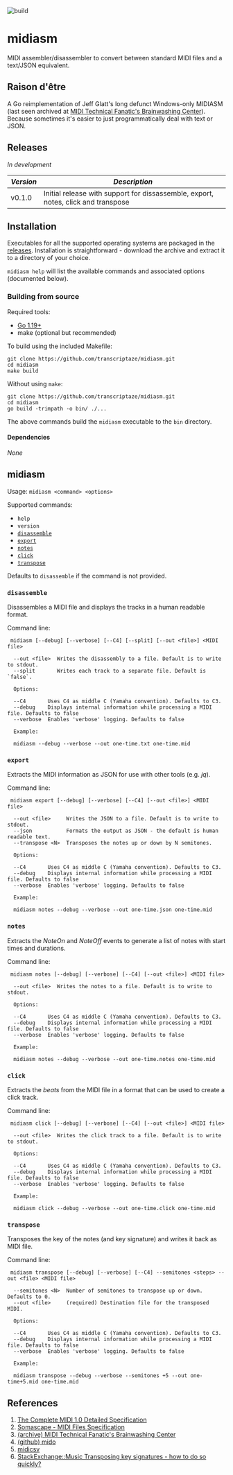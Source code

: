 ![build](https://github.com/transcriptaze/midiasm/workflows/build/badge.svg)

# midiasm

MIDI assembler/disassembler to convert between standard MIDI files and a text/JSON equivalent.

## Raison d'être

A Go reimplementation of Jeff Glatt's long defunct Windows-only MIDIASM (last seen archived at [MIDI Technical Fanatic's Brainwashing Center](http://midi.teragonaudio.com)). Because sometimes it's easier to just programmatically deal with
text or JSON.

## Releases

*In development*

| *Version* | *Description*                                                                             |
| --------- | ----------------------------------------------------------------------------------------- |
| v0.1.0    | Initial release with support for dissassemble, export, notes, click and transpose         |

## Installation

Executables for all the supported operating systems are packaged in the [releases](https://github.com/transcriptaze/midiasm/releases). Installation is straightforward - download the archive and extract it to a directory of your choice. 

`midiasm help` will list the available commands and associated options (documented below).

### Building from source

Required tools:
- [Go 1.19+](https://go.dev)
- make (optional but recommended)

To build using the included Makefile:

```
git clone https://github.com/transcriptaze/midiasm.git
cd midiasm
make build
```

Without using `make`:
```
git clone https://github.com/transcriptaze/midiasm.git
cd midiasm
go build -trimpath -o bin/ ./...
```

The above commands build the `midiasm` executable to the `bin` directory.


#### Dependencies

_None_

## midiasm

Usage: ```midiasm <command> <options>```

Supported commands:

- `help`
- `version`
- [`disassemble`](#disassemble)
- [`export`](#export)
- [`notes`](#notes)
- [`click`](#click)
- [`transpose`](#transpose)

Defaults to `disassemble` if the command is not provided.

### `disassemble`

Disassembles a MIDI file and displays the tracks in a human readable format.

Command line:

` midiasm [--debug] [--verbose] [--C4] [--split] [--out <file>] <MIDI file>`

```
  --out <file>  Writes the disassembly to a file. Default is to write to stdout.
  --split       Writes each track to a separate file. Default is `false`.

  Options:

  --C4       Uses C4 as middle C (Yamaha convention). Defaults to C3.
  --debug    Displays internal information while processing a MIDI file. Defaults to false
  --verbose  Enables 'verbose' logging. Defaults to false

  Example:

  midiasm --debug --verbose --out one-time.txt one-time.mid
```

### `export`

Extracts the MIDI information as JSON for use with other tools (e.g. _jq_).

Command line:

` midiasm export [--debug] [--verbose] [--C4] [--out <file>] <MIDI file>`

```
  --out <file>     Writes the JSON to a file. Default is to write to stdout.
  --json           Formats the output as JSON - the default is human readable text.
  --transpose <N>  Transposes the notes up or down by N semitones.

  Options:

  --C4       Uses C4 as middle C (Yamaha convention). Defaults to C3.
  --debug    Displays internal information while processing a MIDI file. Defaults to false
  --verbose  Enables 'verbose' logging. Defaults to false

  Example:

  midiasm notes --debug --verbose --out one-time.json one-time.mid
```


### `notes`

Extracts the _NoteOn_ and _NoteOff_ events to generate a list of notes with start times and durations.

Command line:

` midiasm notes [--debug] [--verbose] [--C4] [--out <file>] <MIDI file>`

```
  --out <file>  Writes the notes to a file. Default is to write to stdout.

  Options:

  --C4       Uses C4 as middle C (Yamaha convention). Defaults to C3.
  --debug    Displays internal information while processing a MIDI file. Defaults to false
  --verbose  Enables 'verbose' logging. Defaults to false

  Example:

  midiasm notes --debug --verbose --out one-time.notes one-time.mid
```

### `click`

Extracts the _beats_ from the MIDI file in a format that can be used to create a click track.

Command line:

` midiasm click [--debug] [--verbose] [--C4] [--out <file>] <MIDI file>`

```
  --out <file>  Writes the click track to a file. Default is to write to stdout.

  Options:

  --C4       Uses C4 as middle C (Yamaha convention). Defaults to C3.
  --debug    Displays internal information while processing a MIDI file. Defaults to false
  --verbose  Enables 'verbose' logging. Defaults to false

  Example:
  
  midiasm click --debug --verbose --out one-time.click one-time.mid
```

### `transpose`

Transposes the key of the notes (and key signature) and writes it back as MIDI file.

Command line:

` midiasm transpose [--debug] [--verbose] [--C4] --semitones <steps> --out <file> <MIDI file>`

```
  --semitones <N>  Number of semitones to transpose up or down. Defaults to 0.
  --out <file>     (required) Destination file for the transposed MIDI. 

  Options:

  --C4       Uses C4 as middle C (Yamaha convention). Defaults to C3.
  --debug    Displays internal information while processing a MIDI file. Defaults to false
  --verbose  Enables 'verbose' logging. Defaults to false

  Example:
  
  midiasm transpose --debug --verbose --semitones +5 --out one-time+5.mid one-time.mid
```

## References

1. [The Complete MIDI 1.0 Detailed Specification](https://www.midi.org/specifications/item/the-midi-1-0-specification)
2. [Somascape - MIDI Files Specification](http://www.somascape.org/midi/tech/mfile.html)
3. [(archive) MIDI Technical Fanatic's Brainwashing Center](http://midi.teragonaudio.com)
4. [(github) mido](https://github.com/mido/mido)
5. [midicsv](https://www.fourmilab.ch/webtools/midicsv)
6. [StackExchange::Music Transposing key signatures - how to do so quickly?](https://music.stackexchange.com/questions/110078/transposing-key-signatures-how-to-do-so-quickly)



